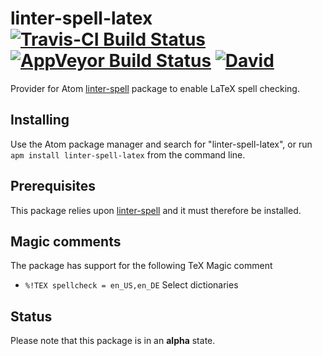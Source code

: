 # linter-spell-latex [![Travis-CI Build Status](https://img.shields.io/travis/yitzchak/linter-spell-latex/master.svg?label=Linux/OSX%20build)](https://travis-ci.org/yitzchak/linter-spell-latex) [![AppVeyor Build Status](https://img.shields.io/appveyor/ci/yitzchak/linter-spell-latex/master.svg?label=Windows%20build)](https://ci.appveyor.com/project/yitzchak/linter-spell-latex) [![David](https://img.shields.io/david/yitzchak/linter-spell-latex.svg)](https://david-dm.org/yitzchak/linter-spell-latex)

Provider for Atom [linter-spell](https://atom.io/packages/linter-spell) package
to enable LaTeX spell checking.

## Installing

Use the Atom package manager and search for "linter-spell-latex", or run
`apm install linter-spell-latex` from the command line.

## Prerequisites

This package relies upon [linter-spell](https://atom.io/packages/linter-spell)
and it must therefore be installed.

## Magic comments

The package has support for the following TeX Magic comment

*   `%!TEX spellcheck = en_US,en_DE` Select dictionaries

## Status

Please note that this package is in an **alpha** state.
